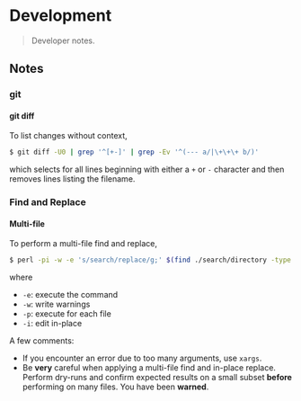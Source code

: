 # Development

> Developer notes.


<!-- Make sure to keep an empty line after the `section` element and another before the `/section` close. -->

<section class="notes">

## Notes

### git

#### git diff

To list changes without context,

``` bash
$ git diff -U0 | grep '^[+-]' | grep -Ev '^(--- a/|\+\+\+ b/)'
```

which selects for all lines beginning with either a `+` or `-` character and then removes lines listing the filename.


### Find and Replace

#### Multi-file

To perform a multi-file find and replace,

``` bash
$ perl -pi -w -e 's/search/replace/g;' $(find ./search/directory -type f)
```

where

* `-e`: execute the command
* `-w`: write warnings
* `-p`: execute for each file
* `-i`: edit in-place

A few comments:

* If you encounter an error due to too many arguments, use `xargs`.
* Be __very__ careful when applying a multi-file find and in-place replace. Perform dry-runs and confirm expected results on a small subset __before__ performing on many files. You have been __warned__.

</section>

<!-- /.notes -->

<!-- Section for all links. Make sure to keep an empty line after the `section` element and another before the `/section` close. -->

<section class="links">

</section>

<!-- /.links -->
